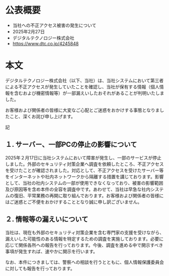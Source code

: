 # 公表概要
- 当社への不正アクセス被害の発生について
- 2025年2月27日
- デジタルテクノロジー株式会社
- https://www.dtc.co.jp/4245848

# 本文
デジタルテクノロジー株式会社（以下、当社）は、当社システムにおいて第三者による不正アクセスが発生していたことを確認し、当社が保有する情報（個人情報を含むおよび機密情報等）が一部漏えいしたおそれがあることが判明いたしました。

お客様および関係者の皆様に大変なご心配とご迷惑をおかけする事態となりましたこと、深くお詫び申し上げます。

記

## １. サーバー、一部PCの停止の影響について
2025年２月17日に当社システムにおいて障害が発生し、一部のサービスが停止しました。外部のセキュリティ対策企業へ調査を依頼したところ、不正アクセスを受けたことが確認されました。対応として、不正アクセスを受けたサーバー等をインターネットや社内ネットワークから隔離する措置を講じております。影響として、当社の社内システムの一部が使用できなくなっており、被害の影響範囲及び原因等を含め本件の全容を調査中です。あわせて、当社は早急な社内システムの復旧、平常業務の再開に取り組んでおります。お客様および関係者の皆様にはご迷惑とご不便をおかけすることとなり誠に申し訳ございません。

## ２. 情報等の漏えいについて
当社は、現在も外部のセキュリティ対策企業を含む専門家の支援を受けながら、漏えいした可能性のある情報を特定するための調査を実施しております。必要に応じて関係各所への報告を行っております。今後、調査を進める中で開示すべき事項が発生すれば、速やかに開示を行います。 

なお、本件につきましては、警察への相談を行うとともに、個人情報保護委員会に対しても報告を行っております。
